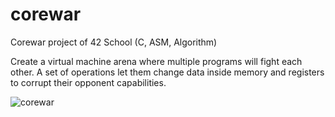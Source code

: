 # corewar
Corewar project of 42 School (C, ASM, Algorithm)

Create a virtual machine arena where multiple programs will fight each other.
A set of operations let them change data inside memory and registers to corrupt their opponent capabilities.

![corewar](https://raw.githubusercontent.com/EtienneViana/corewar/tree/master/image/corewar.png)
